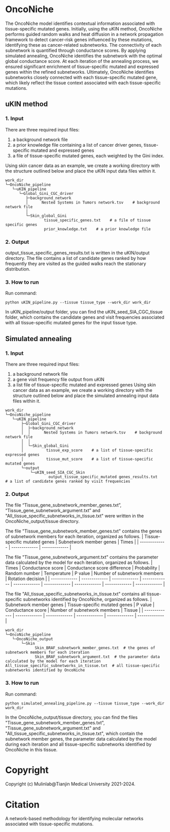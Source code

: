# OncoNiche
The OncoNiche model identifies contextual information associated with tissue-specific mutated genes. Initially, using the uKIN method, OncoNiche performs guided random walks and heat diffusion in a network propagation framework to detect cancer-risk genes influenced by these mutations, identifying these as cancer-related subnetworks. The connectivity of each subnetwork is quantified through conductance scores. By applying simulated annealing, OncoNiche identifies the subnetwork with the optimal global conductance score. At each iteration of the annealing process, we ensured significant enrichment of tissue-specific mutated and expressed genes within the refined subnetworks. Ultimately, OncoNiche identifies subnetworks closely connected with each tissue-specific mutated gene, which likely reflect the tissue context associated with each tissue-specific mutations.
## uKIN method
### 1. Input
There are three required input files:
1) a background network file 
2) a prior knowledge file containing a list of cancer driver genes, tissue-specific mutated and expressed genes
3) a file of tissue-specific mutated genes, each weighted by the Gini index.

Using skin cancer data as an example, we create a working directory with the structure outlined below and place the uKIN input data files within it.

```
work_dir          
└─OncoNiche_pipeline          
   └─uKIN_pipeline
      └─Global_Gini_CGC_driver
         ├─background_network
         │      Nested Systems in Tumors network.tsv    # background network file
         │      
         └─Skin_global_Gini
                 tissue_specific_genes.txt    # a file of tissue specific genes	
                 prior_knowledge.txt	# a prior knowledge file
```

### 2. Output
output_tissue_specific_genes_results.txt is written in the uKIN/output directory. The file contains a list of candidate genes ranked by how frequently they are visited as the guided walks reach the stationary distribution.
### 3. How to run
Run command:
```
python uKIN_pipeline.py --tissue tissue_type --work_dir work_dir
```
In uKIN_pipeline/output folder, you can find the uKIN_seed_SIA_CGC_tissue folder, which contains the candidate genes and visit frequencies associated with all tissue-specific mutated genes for the input tissue type.
## Simulated annealing
### 1. Input
There are three required input files:
 1) a background network file 
 2) a gene visit frequency file output from uKIN
 3) a list file of tissue-specific mutated and expressed genes
Using skin cancer data as an example, we create a working directory with the structure outlined below and place the simulated annealing input data files within it.
```
work_dir          
└─OncoNiche_pipeline
   └─uKIN_pipeline
       ├─Global_Gini_CGC_driver
       │  ├─background_network
       │  │      Nested Systems in Tumors network.tsv    # background network file
       │  │      
       │  └─Skin_global_Gini
       │          tissue_exp_score    # a list of tissue-specific expressed genes
       │          tissue_mut_score    # a list of tissue-specific mutated genes
       └─output
           └─uKIN_seed_SIA_CGC_Skin
                   output_tissue_specific_mutated genes_results.txt    # a list of candidate genes ranked by visit frequencies
```
### 2. Output
The file “Tissue_gene_subnetwork_member_genes.txt”, “Tissue_gene_subnetwork_argument.txt” and  "All_tissue_specific_subnetworks_in_tissue.txt" were written in the OncoNiche_output/tissue directory. 


The file "Tissue_gene_subnetwork_member_genes.txt" contains the genes of subnetwork members for each iteration, organized as follows.
| Tissue-specific mutated genes  | Subnetwork member genes | Times |
| ------------- | ------------- | ------------- |

The file "Tissue_gene_subnetwork_argument.txt" contains the parameter data calculated by the model for each iteration, organized as follows.
| Times  | Conductance score | Conductance score difference | Probability | Random number | Temperature | P value | Number of subnetwork members | Rotation decision |
| ------------- | ------------- | ------------- | ------------- | ------------- | ------------- | ------------- | ------------- | ------------- |

The file "All_tissue_specific_subnetworks_in_tissue.txt" contains all tissue-specific subnetworks identified by OncoNiche, organized as follows.
| Subnetwork member genes  | Tissue-specific mutated genes | P value | Conductance score | Number of subnetwork members | Tissue |
| ------------- | ------------- | ------------- | ------------- | ------------- | ------------- |

```
work_dir          
└─OncoNiche_pipeline
   └─OncoNiche_output
       └─Skin
             Skin_BRAF_subnetwork_member_genes.txt  # the genes of subnetwork members for each iteration
             Skin_BRAF_subnetwork_argument.txt  # the parameter data calculated by the model for each iteration
All_tissue_specific_subnetworks_in_tissue.txt  # all tissue-specific subnetworks identified by OncoNiche
```
### 3. How to run
Run command:
```
python simulated_annealing_pipeline.py --tissue tissue_type --work_dir work_dir
```
In the OncoNiche_output/tissue directory, you can find the files "Tissue_gene_subnetwork_member_genes.txt", "Tissue_gene_subnetwork_argument.txt" and "All_tissue_specific_subnetworks_in_tissue.txt", which contain the subnetwork member genes, the parameter data calculated by the model during each iteration and all tissue-specific subnetworks identified by OncoNiche in this tissue.
# Copyright
Copyright (c) Mulinlab@Tianjin Medical University 2021-2024.
# Citation
A network-based methodology for identifying molecular networks associated with tissue-specific mutations.
